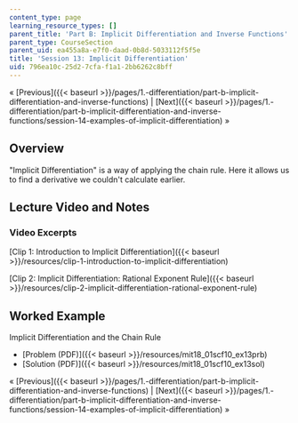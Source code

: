 ```yaml
---
content_type: page
learning_resource_types: []
parent_title: 'Part B: Implicit Differentiation and Inverse Functions'
parent_type: CourseSection
parent_uid: ea455a8a-e7f0-daad-0b8d-5033112f5f5e
title: 'Session 13: Implicit Differentiation'
uid: 796ea10c-25d2-7cfa-f1a1-2bb6262c8bff
---
```


« [Previous]({{< baseurl >}}/pages/1.-differentiation/part-b-implicit-differentiation-and-inverse-functions) | [Next]({{< baseurl >}}/pages/1.-differentiation/part-b-implicit-differentiation-and-inverse-functions/session-14-examples-of-implicit-differentiation) »

Overview
--------

"Implicit Differentiation" is a way of applying the chain rule. Here it allows us to find a derivative we couldn't calculate earlier.

Lecture Video and Notes
-----------------------

### Video Excerpts

[Clip 1: Introduction to Implicit Differentiation]({{< baseurl >}}/resources/clip-1-introduction-to-implicit-differentiation)

[Clip 2: Implicit Differentiation: Rational Exponent Rule]({{< baseurl >}}/resources/clip-2-implicit-differentiation-rational-exponent-rule)

Worked Example
--------------

Implicit Differentiation and the Chain Rule

*   [Problem (PDF)]({{< baseurl >}}/resources/mit18_01scf10_ex13prb)
*   [Solution (PDF)]({{< baseurl >}}/resources/mit18_01scf10_ex13sol)

« [Previous]({{< baseurl >}}/pages/1.-differentiation/part-b-implicit-differentiation-and-inverse-functions) | [Next]({{< baseurl >}}/pages/1.-differentiation/part-b-implicit-differentiation-and-inverse-functions/session-14-examples-of-implicit-differentiation) »